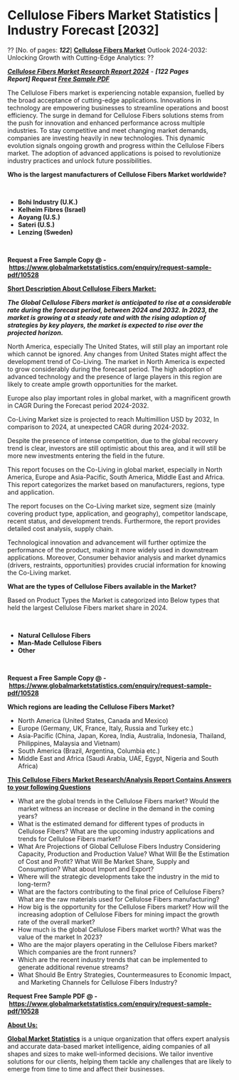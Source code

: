 <h1>Cellulose Fibers Market Statistics | Industry Forecast [2032]</h1>
<p>?? [No. of pages:&nbsp;<strong><em>122</em></strong>]&nbsp;<strong><a href="https://www.globalmarketstatistics.com/market-reports/cellulose-fibers-market-10528">Cellulose Fibers&nbsp;Market</a></strong>&nbsp;Outlook 2024-2032: Unlocking Growth with Cutting-Edge Analytics: ??</p>
<p><strong><em><a href="https://www.globalmarketstatistics.com/market-reports/cellulose-fibers-market-10528">Cellulose Fibers Market Research Report 2024</a></em></strong>&nbsp;-&nbsp;<strong><em>[122 Pages Report]&nbsp;Request <a href="https://www.globalmarketstatistics.com/enquiry/request-sample-pdf/10528">Free Sample PDF</a></em></strong></p>
<p>The Cellulose Fibers market is experiencing notable expansion, fuelled by the broad acceptance of cutting-edge applications. Innovations in technology are empowering businesses to streamline operations and boost efficiency. The surge in demand for Cellulose Fibers solutions stems from the push for innovation and enhanced performance across multiple industries. To stay competitive and meet changing market demands, companies are investing heavily in new technologies. This dynamic evolution signals ongoing growth and progress within the Cellulose Fibers market. The adoption of advanced applications is poised to revolutionize industry practices and unlock future possibilities.</p>
<p><strong>Who is the largest manufacturers of Cellulose Fibers Market worldwide?</strong></p>
<p>&nbsp;</p>
<ul>
<li><strong>Bohi Industry (U.K.)</strong></li>
<li><strong>Kelheim Fibres (Israel)</strong></li>
<li><strong>Aoyang (U.S.)</strong></li>
<li><strong>Sateri (U.S.)</strong></li>
<li><strong>Lenzing (Sweden)</strong></li>
</ul>
<p>&nbsp;</p>
<p><strong>Request a Free Sample Copy @ -&nbsp;<a href="https://www.globalmarketstatistics.com/enquiry/request-sample-pdf/10528">https://www.globalmarketstatistics.com/enquiry/request-sample-pdf/10528</a></strong></p>
<p><strong><u>Short Description About Cellulose Fibers Market:</u></strong></p>
<p><strong><em>The Global Cellulose Fibers market is anticipated to rise at a considerable rate during the forecast period, between 2024 and 2032. In 2023, the market is growing at a steady rate and with the rising adoption of strategies by key players, the market is expected to rise over the projected horizon.</em></strong></p>
<p>North America, especially The United States, will still play an important role which cannot be ignored. Any changes from United States might affect the development trend of Co-Living. The market in North America is expected to grow considerably during the forecast period. The high adoption of advanced technology and the presence of large players in this region are likely to create ample growth opportunities for the market.</p>
<p>Europe also play important roles in global market, with a magnificent growth in CAGR During the Forecast period 2024-2032.</p>
<p>Co-Living Market size is projected to reach Multimillion USD by 2032, In comparison to 2024, at unexpected CAGR during 2024-2032.</p>
<p>Despite the presence of intense competition, due to the global recovery trend is clear, investors are still optimistic about this area, and it will still be more new investments entering the field in the future.</p>
<p>This report focuses on the Co-Living in global market, especially in North America, Europe and Asia-Pacific, South America, Middle East and Africa. This report categorizes the market based on manufacturers, regions, type and application.</p>
<p>The report focuses on the Co-Living market size, segment size (mainly covering product type, application, and geography), competitor landscape, recent status, and development trends. Furthermore, the report provides detailed cost analysis, supply chain.</p>
<p>Technological innovation and advancement will further optimize the performance of the product, making it more widely used in downstream applications. Moreover, Consumer behavior analysis and market dynamics (drivers, restraints, opportunities) provides crucial information for knowing the Co-Living market.</p>
<p><strong>What are the types of Cellulose Fibers available in the Market?</strong></p>
<p>Based on Product Types the Market is categorized into Below types that held the largest Cellulose Fibers market share in 2024.</p>
<p>&nbsp;</p>
<ul>
<li><strong>Natural Cellulose Fibers</strong></li>
<li><strong>Man-Made Cellulose Fibers</strong></li>
<li><strong>Other</strong></li>
</ul>
<p>&nbsp;</p>
<p><strong>Request a Free Sample Copy @ -&nbsp;<a href="https://www.globalmarketstatistics.com/enquiry/request-sample-pdf/10528">https://www.globalmarketstatistics.com/enquiry/request-sample-pdf/10528</a></strong></p>
<p><strong>Which regions are leading the Cellulose Fibers Market?</strong></p>
<ul>
<li>North America (United States, Canada and Mexico)</li>
<li>Europe (Germany, UK, France, Italy, Russia and Turkey etc.)</li>
<li>Asia-Pacific (China, Japan, Korea, India, Australia, Indonesia, Thailand, Philippines, Malaysia and Vietnam)</li>
<li>South America (Brazil, Argentina, Columbia etc.)</li>
<li>Middle East and Africa (Saudi Arabia, UAE, Egypt, Nigeria and South Africa)</li>
</ul>
<p><strong><u>This Cellulose Fibers Market Research/Analysis Report Contains Answers to your following Questions</u></strong></p>
<ul>
<li>What are the global trends in the Cellulose Fibers market? Would the market witness an increase or decline in the demand in the coming years?</li>
<li>What is the estimated demand for different types of products in Cellulose Fibers? What are the upcoming industry applications and trends for Cellulose Fibers market?</li>
<li>What Are Projections of Global Cellulose Fibers Industry Considering Capacity, Production and Production Value? What Will Be the Estimation of Cost and Profit? What Will Be Market Share, Supply and Consumption? What about Import and Export?</li>
<li>Where will the strategic developments take the industry in the mid to long-term?</li>
<li>What are the factors contributing to the final price of Cellulose Fibers? What are the raw materials used for Cellulose Fibers manufacturing?</li>
<li>How big is the opportunity for the Cellulose Fibers market? How will the increasing adoption of Cellulose Fibers for mining impact the growth rate of the overall market?</li>
<li>How much is the global Cellulose Fibers market worth? What was the value of the market In 2023?</li>
<li>Who are the major players operating in the Cellulose Fibers market? Which companies are the front runners?</li>
<li>Which are the recent industry trends that can be implemented to generate additional revenue streams?</li>
<li>What Should Be Entry Strategies, Countermeasures to Economic Impact, and Marketing Channels for Cellulose Fibers Industry?</li>
</ul>
<p><strong>Request Free Sample PDF @ -&nbsp;<a href="https://www.globalmarketstatistics.com/enquiry/request-sample-pdf/10528">https://www.globalmarketstatistics.com/enquiry/request-sample-pdf/10528</a></strong></p>
<p><strong><u>About Us:</u></strong></p>
<p><strong><a href="https://www.globalmarketstatistics.com/">Global Market Statistics</a></strong>&nbsp;is a unique organization that offers expert analysis and accurate data-based market intelligence, aiding companies of all shapes and sizes to make well-informed decisions. We tailor inventive solutions for our clients, helping them tackle any challenges that are likely to emerge from time to time and affect their businesses.</p>